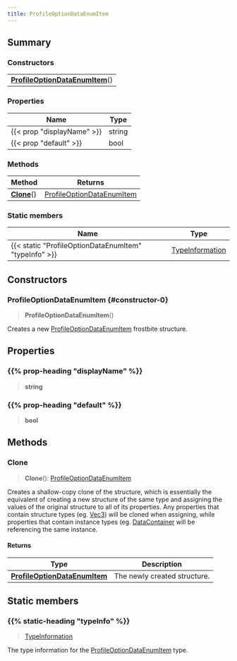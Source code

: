 ```yaml
---
title: ProfileOptionDataEnumItem
---
```



## Summary
### Constructors
| |
| ----------- |
| **[ProfileOptionDataEnumItem](#constructor-0)**() |

### Properties
| Name | Type |
| ---- | ---- |
| {{< prop "displayName" >}} | string |
| {{< prop "default" >}} | bool |

### Methods
| Method | Returns |
| ------ | ---- |
| **[Clone](#clone)**() | [ProfileOptionDataEnumItem](/vext/ref/fb/profileoptiondataenumitem) |

### Static members
| Name | Type |
| ---- | ---- |
| {{< static "ProfileOptionDataEnumItem" "typeInfo" >}} | [TypeInformation](/vext/ref/shared/class/typeinformation) |

## Constructors
### ProfileOptionDataEnumItem {#constructor-0}
> **ProfileOptionDataEnumItem**()

Creates a new [ProfileOptionDataEnumItem](/vext/ref/fb/profileoptiondataenumitem) frostbite structure.

## Properties
### {{% prop-heading "displayName" %}}
> **string**

### {{% prop-heading "default" %}}
> **bool**

## Methods
### Clone
> **Clone**(): [ProfileOptionDataEnumItem](/vext/ref/fb/profileoptiondataenumitem)

Creates a shallow-copy clone of the structure, which is essentially the equivalent of creating a new structure of the same type and assigning the values of the original structure to all of its properties. Any properties that contain structure types (eg. [Vec3](/vext/ref/shared/class/vec3)) will be cloned when assigning, while properties that contain instance types (eg. [DataContainer](/vext/ref/shared/class/datacontainer) will be referencing the same instance.

#### Returns
| Type | Description |
| ---- | ----------- |
| **[ProfileOptionDataEnumItem](/vext/ref/fb/profileoptiondataenumitem)** | The newly created structure. |

## Static members
### {{% static-heading "typeInfo" %}}
> [TypeInformation](/vext/ref/shared/class/typeinformation)

The type information for the [ProfileOptionDataEnumItem](/vext/ref/fb/profileoptiondataenumitem) type.

